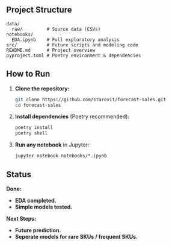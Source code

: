 ## Project Structure

```
data/
  raw/         # Source data (CSVs)
notebooks/
  EDA.ipynb    # Full exploratory analysis
src/           # Future scripts and modeling code
README.md      # Project overview
pyproject.toml # Poetry environment & dependencies
```

## How to Run

1. **Clone the repository:**

   ```bash
   git clone https://github.com/starovit/forecast-sales.git
   cd forecast-sales
   ```

2. **Install dependencies** (Poetry recommended):

   ```bash
   poetry install
   poetry shell
   ```

3. **Run any notebook** in Jupyter:

   ```
   jupyter notebook notebooks/*.ipynb
   ```

## Status

**Done:**
* **EDA completed.**
* **Simple models tested.**

**Next Steps:**
* **Future prediction.**
* **Seperate models for rare SKUs / frequent SKUs.**
